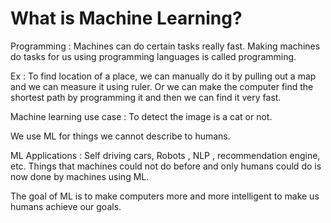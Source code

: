 # What is Machine Learning?

Programming : Machines can do certain tasks really fast. Making machines do tasks for us  using programming languages is called programming.

Ex : To find location of a place, we can manually do it by pulling out a map and we can measure it using ruler. Or we can make the computer find the shortest path by programming it and then we can find it very fast.

Machine learning use case :  To detect the image is a cat or not.

We use ML for things we cannot describe to humans.

ML Applications : Self driving cars, Robots , NLP , recommendation engine, etc. Things that machines could not do before and only humans could do is now done by machines using ML.

The goal of ML is to make computers more and more intelligent to make us humans achieve our goals.